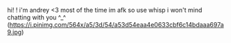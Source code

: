hi! ! i'm andrey <3 most of the time im afk so use whisp i won't mind chatting with you ^_^
(https://i.pinimg.com/564x/a5/3d/54/a53d54eaa4e0633cbf6c14bdaaa697a9.jpg)
